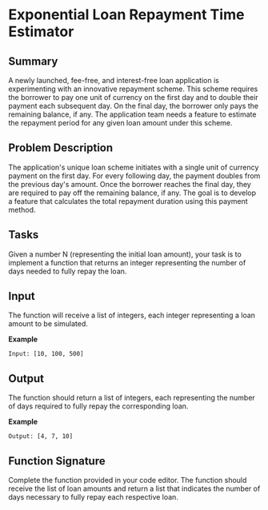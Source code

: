 # Exponential Loan Repayment Time Estimator

## Summary
A newly launched, fee-free, and interest-free loan application is experimenting with an innovative repayment scheme. This scheme requires the borrower to pay one unit of currency on the first day and to double their payment each subsequent day. On the final day, the borrower only pays the remaining balance, if any. The application team needs a feature to estimate the repayment period for any given loan amount under this scheme.

## Problem Description
The application's unique loan scheme initiates with a single unit of currency payment on the first day. For every following day, the payment doubles from the previous day's amount. Once the borrower reaches the final day, they are required to pay off the remaining balance, if any. The goal is to develop a feature that calculates the total repayment duration using this payment method.

## Tasks
Given a number N (representing the initial loan amount), your task is to implement a function that returns an integer representing the number of days needed to fully repay the loan.

## Input
The function will receive a list of integers, each integer representing a loan amount to be simulated.

**Example**
```
Input: [10, 100, 500]
```

## Output
The function should return a list of integers, each representing the number of days required to fully repay the corresponding loan.

**Example**
```
Output: [4, 7, 10]
```

## Function Signature
Complete the function provided in your code editor. The function should receive the list of loan amounts and return a list that indicates the number of days necessary to fully repay each respective loan.
